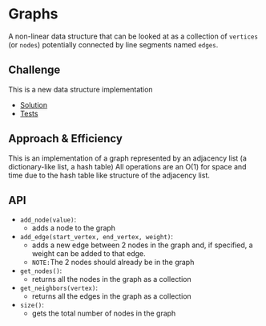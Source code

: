 # Graphs
A non-linear data structure that can be looked at as a collection of `vertices` (or `nodes`) potentially connected
by line segments named `edges`.

## Challenge
This is a new data structure implementation
* [Solution](/data_structures/graph.py)
* [Tests](/tests/data_structures/test_graph.py)

## Approach & Efficiency
This is an implementation of a graph represented by an adjacency list (a dictionary-like list, a hash table)
All operations are an O(1) for space and time due to the hash table like structure of the adjacency list.
## API
* `add_node(value)`:
  * adds a node to the graph
* `add_edge(start_vertex, end_vertex, weight)`:
  * adds a new edge between 2 nodes in the graph and, if specified, a
    weight can be added to that edge.
  * `NOTE:`The 2 nodes should already be in the graph
* `get_nodes()`:
  * returns all the nodes in the graph as a collection
* `get_neighbors(vertex)`:
  * returns all the edges in the graph as a collection
* `size()`:
  * gets the total number of nodes in the graph
